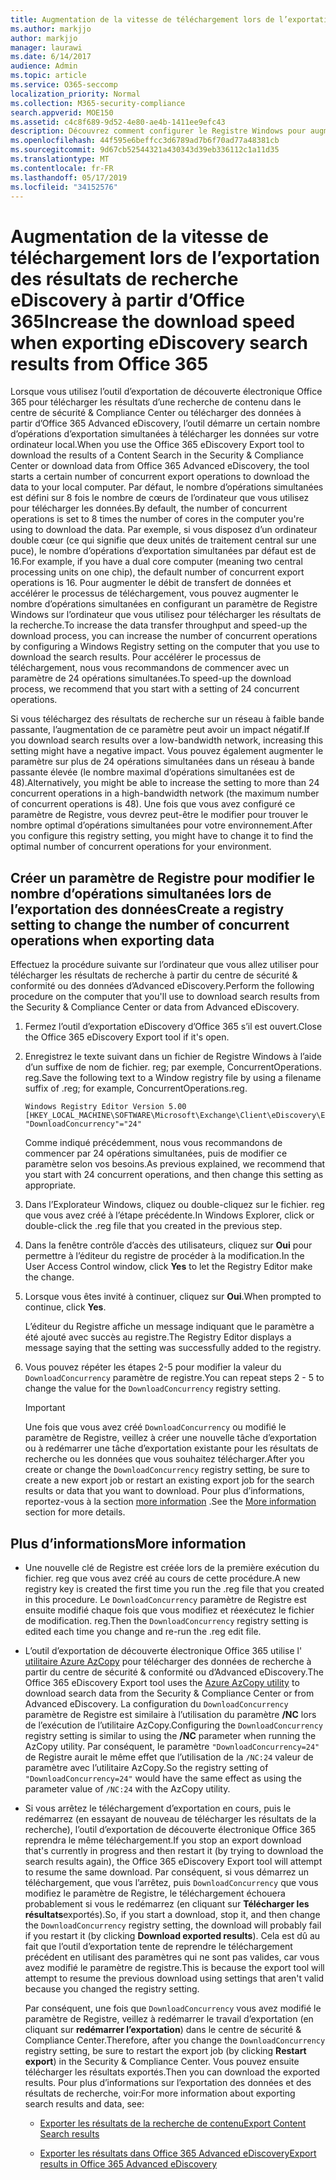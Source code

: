 ```yaml
---
title: Augmentation de la vitesse de téléchargement lors de l’exportation des résultats de recherche eDiscovery à partir d’Office 365
ms.author: markjjo
author: markjjo
manager: laurawi
ms.date: 6/14/2017
audience: Admin
ms.topic: article
ms.service: O365-seccomp
localization_priority: Normal
ms.collection: M365-security-compliance
search.appverid: MOE150
ms.assetid: c4c8f689-9d52-4e80-ae4b-1411ee9efc43
description: Découvrez comment configurer le Registre Windows pour augmenter le débit de données lors du téléchargement des résultats de recherche et des données de recherche à partir du centre de sécurité & Compliance Center et de la fonctionnalité eDiscovery avancée dans Office 365.
ms.openlocfilehash: 44f595e6beffcc3d6789ad7b6f70ad77a48381cb
ms.sourcegitcommit: 9d67cb52544321a430343d39eb336112c1a11d35
ms.translationtype: MT
ms.contentlocale: fr-FR
ms.lasthandoff: 05/17/2019
ms.locfileid: "34152576"
---
```

# <a name="increase-the-download-speed-when-exporting-ediscovery-search-results-from-office-365"></a><span data-ttu-id="fdb8c-103">Augmentation de la vitesse de téléchargement lors de l’exportation des résultats de recherche eDiscovery à partir d’Office 365</span><span class="sxs-lookup"><span data-stu-id="fdb8c-103">Increase the download speed when exporting eDiscovery search results from Office 365</span></span>

<span data-ttu-id="fdb8c-104">Lorsque vous utilisez l’outil d’exportation de découverte électronique Office 365 pour télécharger les résultats d’une recherche de contenu dans le centre de sécurité & Compliance Center ou télécharger des données à partir d’Office 365 Advanced eDiscovery, l’outil démarre un certain nombre d’opérations d’exportation simultanées à télécharger les données sur votre ordinateur local.</span><span class="sxs-lookup"><span data-stu-id="fdb8c-104">When you use the Office 365 eDiscovery Export tool to download the results of a Content Search in the Security & Compliance Center or download data from Office 365 Advanced eDiscovery, the tool starts a certain number of concurrent export operations to download the data to your local computer.</span></span> <span data-ttu-id="fdb8c-105">Par défaut, le nombre d’opérations simultanées est défini sur 8 fois le nombre de cœurs de l’ordinateur que vous utilisez pour télécharger les données.</span><span class="sxs-lookup"><span data-stu-id="fdb8c-105">By default, the number of concurrent operations is set to 8 times the number of cores in the computer you're using to download the data.</span></span> <span data-ttu-id="fdb8c-106">Par exemple, si vous disposez d’un ordinateur double cœur (ce qui signifie que deux unités de traitement central sur une puce), le nombre d’opérations d’exportation simultanées par défaut est de 16.</span><span class="sxs-lookup"><span data-stu-id="fdb8c-106">For example, if you have a dual core computer (meaning two central processing units on one chip), the default number of concurrent export operations is 16.</span></span> <span data-ttu-id="fdb8c-107">Pour augmenter le débit de transfert de données et accélérer le processus de téléchargement, vous pouvez augmenter le nombre d’opérations simultanées en configurant un paramètre de Registre Windows sur l’ordinateur que vous utilisez pour télécharger les résultats de la recherche.</span><span class="sxs-lookup"><span data-stu-id="fdb8c-107">To increase the data transfer throughput and speed-up the download process, you can increase the number of concurrent operations by configuring a Windows Registry setting on the computer that you use to download the search results.</span></span> <span data-ttu-id="fdb8c-108">Pour accélérer le processus de téléchargement, nous vous recommandons de commencer avec un paramètre de 24 opérations simultanées.</span><span class="sxs-lookup"><span data-stu-id="fdb8c-108">To speed-up the download process, we recommend that you start with a setting of 24 concurrent operations.</span></span>
  
<span data-ttu-id="fdb8c-109">Si vous téléchargez des résultats de recherche sur un réseau à faible bande passante, l’augmentation de ce paramètre peut avoir un impact négatif.</span><span class="sxs-lookup"><span data-stu-id="fdb8c-109">If you download search results over a low-bandwidth network, increasing this setting might have a negative impact.</span></span> <span data-ttu-id="fdb8c-110">Vous pouvez également augmenter le paramètre sur plus de 24 opérations simultanées dans un réseau à bande passante élevée (le nombre maximal d’opérations simultanées est de 48).</span><span class="sxs-lookup"><span data-stu-id="fdb8c-110">Alternatively, you might be able to increase the setting to more than 24 concurrent operations in a high-bandwidth network (the maximum number of concurrent operations is 48).</span></span> <span data-ttu-id="fdb8c-111">Une fois que vous avez configuré ce paramètre de Registre, vous devrez peut-être le modifier pour trouver le nombre optimal d’opérations simultanées pour votre environnement.</span><span class="sxs-lookup"><span data-stu-id="fdb8c-111">After you configure this registry setting, you might have to change it to find the optimal number of concurrent operations for your environment.</span></span>
  
## <a name="create-a-registry-setting-to-change-the-number-of-concurrent-operations-when-exporting-data"></a><span data-ttu-id="fdb8c-112">Créer un paramètre de Registre pour modifier le nombre d’opérations simultanées lors de l’exportation des données</span><span class="sxs-lookup"><span data-stu-id="fdb8c-112">Create a registry setting to change the number of concurrent operations when exporting data</span></span>

<span data-ttu-id="fdb8c-113">Effectuez la procédure suivante sur l’ordinateur que vous allez utiliser pour télécharger les résultats de recherche à partir du centre de sécurité & conformité ou des données d’Advanced eDiscovery.</span><span class="sxs-lookup"><span data-stu-id="fdb8c-113">Perform the following procedure on the computer that you'll use to download search results from the Security & Compliance Center or data from Advanced eDiscovery.</span></span>
  
1. <span data-ttu-id="fdb8c-114">Fermez l’outil d’exportation eDiscovery d’Office 365 s’il est ouvert.</span><span class="sxs-lookup"><span data-stu-id="fdb8c-114">Close the Office 365 eDiscovery Export tool if it's open.</span></span> 
    
2. <span data-ttu-id="fdb8c-115">Enregistrez le texte suivant dans un fichier de Registre Windows à l’aide d’un suffixe de nom de fichier. reg; par exemple, ConcurrentOperations. reg.</span><span class="sxs-lookup"><span data-stu-id="fdb8c-115">Save the following text to a Window registry file by using a filename suffix of .reg; for example, ConcurrentOperations.reg.</span></span> 
    
    ```
    Windows Registry Editor Version 5.00
    [HKEY_LOCAL_MACHINE\SOFTWARE\Microsoft\Exchange\Client\eDiscovery\ExportTool]
    "DownloadConcurrency"="24"
    ```

    <span data-ttu-id="fdb8c-116">Comme indiqué précédemment, nous vous recommandons de commencer par 24 opérations simultanées, puis de modifier ce paramètre selon vos besoins.</span><span class="sxs-lookup"><span data-stu-id="fdb8c-116">As previous explained, we recommend that you start with 24 concurrent operations, and then change this setting as appropriate.</span></span>
    
3. <span data-ttu-id="fdb8c-117">Dans l’Explorateur Windows, cliquez ou double-cliquez sur le fichier. reg que vous avez créé à l’étape précédente.</span><span class="sxs-lookup"><span data-stu-id="fdb8c-117">In Windows Explorer, click or double-click the .reg file that you created in the previous step.</span></span>
    
4. <span data-ttu-id="fdb8c-118">Dans la fenêtre contrôle d’accès des utilisateurs, cliquez sur **Oui** pour permettre à l’éditeur du registre de procéder à la modification.</span><span class="sxs-lookup"><span data-stu-id="fdb8c-118">In the User Access Control window, click **Yes** to let the Registry Editor make the change.</span></span> 
    
5. <span data-ttu-id="fdb8c-119">Lorsque vous êtes invité à continuer, cliquez sur **Oui**.</span><span class="sxs-lookup"><span data-stu-id="fdb8c-119">When prompted to continue, click **Yes**.</span></span>
    
    <span data-ttu-id="fdb8c-120">L’éditeur du Registre affiche un message indiquant que le paramètre a été ajouté avec succès au registre.</span><span class="sxs-lookup"><span data-stu-id="fdb8c-120">The Registry Editor displays a message saying that the setting was successfully added to the registry.</span></span>
    
6. <span data-ttu-id="fdb8c-121">Vous pouvez répéter les étapes 2-5 pour modifier la valeur du `DownloadConcurrency` paramètre de registre.</span><span class="sxs-lookup"><span data-stu-id="fdb8c-121">You can repeat steps 2 - 5 to change the value for the  `DownloadConcurrency` registry setting.</span></span> 
    
    > [!IMPORTANT]
    > <span data-ttu-id="fdb8c-122">Une fois que vous avez créé `DownloadConcurrency` ou modifié le paramètre de Registre, veillez à créer une nouvelle tâche d’exportation ou à redémarrer une tâche d’exportation existante pour les résultats de recherche ou les données que vous souhaitez télécharger.</span><span class="sxs-lookup"><span data-stu-id="fdb8c-122">After you create or change the  `DownloadConcurrency` registry setting, be sure to create a new export job or restart an existing export job for the search results or data that you want to download.</span></span> <span data-ttu-id="fdb8c-123">Pour plus d’informations, reportez-vous à la section [more information](#more-information) .</span><span class="sxs-lookup"><span data-stu-id="fdb8c-123">See the [More information](#more-information) section for more details.</span></span> 
  
## <a name="more-information"></a><span data-ttu-id="fdb8c-124">Plus d’informations</span><span class="sxs-lookup"><span data-stu-id="fdb8c-124">More information</span></span>

- <span data-ttu-id="fdb8c-125">Une nouvelle clé de Registre est créée lors de la première exécution du fichier. reg que vous avez créé au cours de cette procédure.</span><span class="sxs-lookup"><span data-stu-id="fdb8c-125">A new registry key is created the first time you run the .reg file that you created in this procedure.</span></span> <span data-ttu-id="fdb8c-126">Le `DownloadConcurrency` paramètre de Registre est ensuite modifié chaque fois que vous modifiez et réexécutez le fichier de modification. reg.</span><span class="sxs-lookup"><span data-stu-id="fdb8c-126">Then the  `DownloadConcurrency` registry setting is edited each time you change and re-run the .reg edit file.</span></span> 
    
- <span data-ttu-id="fdb8c-127">L’outil d’exportation de découverte électronique Office 365 utilise l' [utilitaire Azure AzCopy](https://go.microsoft.com/fwlink/?linkid=849949) pour télécharger des données de recherche à partir du centre de sécurité & conformité ou d’Advanced eDiscovery.</span><span class="sxs-lookup"><span data-stu-id="fdb8c-127">The Office 365 eDiscovery Export tool uses the [Azure AzCopy utility](https://go.microsoft.com/fwlink/?linkid=849949) to download search data from the Security & Compliance Center or from Advanced eDiscovery.</span></span> <span data-ttu-id="fdb8c-128">La configuration du `DownloadConcurrency` paramètre de Registre est similaire à l’utilisation du paramètre **/NC** lors de l’exécution de l’utilitaire AzCopy.</span><span class="sxs-lookup"><span data-stu-id="fdb8c-128">Configuring the  `DownloadConcurrency` registry setting is similar to using the **/NC** parameter when running the AzCopy utility.</span></span> <span data-ttu-id="fdb8c-129">Par conséquent, le paramètre `"DownloadConcurrency=24"` de Registre aurait le même effet que l’utilisation de la `/NC:24` valeur de paramètre avec l’utilitaire AzCopy.</span><span class="sxs-lookup"><span data-stu-id="fdb8c-129">So the registry setting of  `"DownloadConcurrency=24"` would have the same effect as using the parameter value of  `/NC:24` with the AzCopy utility.</span></span> 
    
- <span data-ttu-id="fdb8c-130">Si vous arrêtez le téléchargement d’exportation en cours, puis le redémarrez (en essayant de nouveau de télécharger les résultats de la recherche), l’outil d’exportation de découverte électronique Office 365 reprendra le même téléchargement.</span><span class="sxs-lookup"><span data-stu-id="fdb8c-130">If you stop an export download that's currently in progress and then restart it (by trying to download the search results again), the Office 365 eDiscovery Export tool will attempt to resume the same download.</span></span> <span data-ttu-id="fdb8c-131">Par conséquent, si vous démarrez un téléchargement, que vous l’arrêtez, puis `DownloadConcurrency` que vous modifiez le paramètre de Registre, le téléchargement échouera probablement si vous le redémarrez (en cliquant sur **Télécharger les résultats**exportés).</span><span class="sxs-lookup"><span data-stu-id="fdb8c-131">So, if you start a download, stop it, and then change the  `DownloadConcurrency` registry setting, the download will probably fail if you restart it (by clicking **Download exported results**).</span></span> <span data-ttu-id="fdb8c-132">Cela est dû au fait que l’outil d’exportation tente de reprendre le téléchargement précédent en utilisant des paramètres qui ne sont pas valides, car vous avez modifié le paramètre de registre.</span><span class="sxs-lookup"><span data-stu-id="fdb8c-132">This is because the export tool will attempt to resume the previous download using settings that aren't valid because you changed the registry setting.</span></span>
    
    <span data-ttu-id="fdb8c-133">Par conséquent, une fois que `DownloadConcurrency` vous avez modifié le paramètre de Registre, veillez à redémarrer le travail d’exportation (en cliquant sur **redémarrer l’exportation**) dans le centre de sécurité & Compliance Center.</span><span class="sxs-lookup"><span data-stu-id="fdb8c-133">Therefore, after you change the  `DownloadConcurrency` registry setting, be sure to restart the export job (by clicking **Restart export**) in the Security & Compliance Center.</span></span> <span data-ttu-id="fdb8c-134">Vous pouvez ensuite télécharger les résultats exportés.</span><span class="sxs-lookup"><span data-stu-id="fdb8c-134">Then you can download the exported results.</span></span> <span data-ttu-id="fdb8c-135">Pour plus d’informations sur l’exportation des données et des résultats de recherche, voir:</span><span class="sxs-lookup"><span data-stu-id="fdb8c-135">For more information about exporting search results and data, see:</span></span>
    
  - [<span data-ttu-id="fdb8c-136">Exporter les résultats de la recherche de contenu</span><span class="sxs-lookup"><span data-stu-id="fdb8c-136">Export Content Search results</span></span>](export-search-results.md)
    
  - [<span data-ttu-id="fdb8c-137">Exporter les résultats dans Office 365 Advanced eDiscovery</span><span class="sxs-lookup"><span data-stu-id="fdb8c-137">Export results in Office 365 Advanced eDiscovery</span></span>](export-results-in-advanced-ediscovery.md)
    
